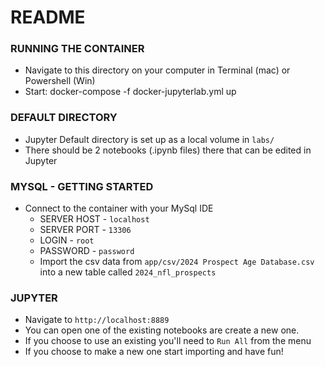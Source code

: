 # README #

### RUNNING THE CONTAINER ###
* Navigate to this directory on your computer in Terminal (mac) or Powershell (Win) 
* Start: docker-compose -f docker-jupyterlab.yml up

### DEFAULT DIRECTORY ###
* Jupyter Default directory is set up as a local volume in `labs/`
* There should be 2 notebooks (.ipynb files) there that can be edited in Jupyter

### MYSQL - GETTING STARTED ###
* Connect to the container with your MySql IDE
	* SERVER HOST - `localhost`
	* SERVER PORT - `13306`
	* LOGIN - `root`
	* PASSWORD - `password`
	* Import the csv data from `app/csv/2024 Prospect Age Database.csv` into a new table called `2024_nfl_prospects`

### JUPYTER ###
* Navigate to `http://localhost:8889`
* You can open one of the existing notebooks are create a new one.
* If you choose to use an existing you'll need to `Run All` from the menu
* If you choose to make a new one start importing and have fun!